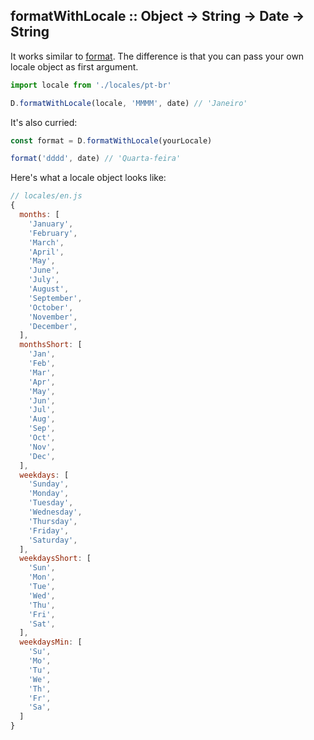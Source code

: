## formatWithLocale :: Object -> String -> Date -> String

It works similar to [format](./format.md). The difference is that you can pass your own locale object as first argument.

```js
import locale from './locales/pt-br'

D.formatWithLocale(locale, 'MMMM', date) // 'Janeiro'
```

It's also curried:

```js
const format = D.formatWithLocale(yourLocale)

format('dddd', date) // 'Quarta-feira'
```

Here's what a locale object looks like:

```js
// locales/en.js
{
  months: [
    'January',
    'February',
    'March',
    'April',
    'May',
    'June',
    'July',
    'August',
    'September',
    'October',
    'November',
    'December',
  ],
  monthsShort: [
    'Jan',
    'Feb',
    'Mar',
    'Apr',
    'May',
    'Jun',
    'Jul',
    'Aug',
    'Sep',
    'Oct',
    'Nov',
    'Dec',
  ],
  weekdays: [
    'Sunday',
    'Monday',
    'Tuesday',
    'Wednesday',
    'Thursday',
    'Friday',
    'Saturday',
  ],
  weekdaysShort: [
    'Sun',
    'Mon',
    'Tue',
    'Wed',
    'Thu',
    'Fri',
    'Sat',
  ],
  weekdaysMin: [
    'Su',
    'Mo',
    'Tu',
    'We',
    'Th',
    'Fr',
    'Sa',
  ]
}
```
